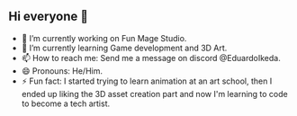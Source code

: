 ## Hi everyone 👋

- 🔭 I’m currently working on Fun Mage Studio.
- 🌱 I’m currently learning Game development and 3D Art.
- 📫 How to reach me: Send me a message on discord @EduardoIkeda.
- 😄 Pronouns: He/Him.
- ⚡ Fun fact: I started trying to learn animation at an art school, then I ended up liking the 3D asset creation part and now I'm learning to code to become a tech artist.
